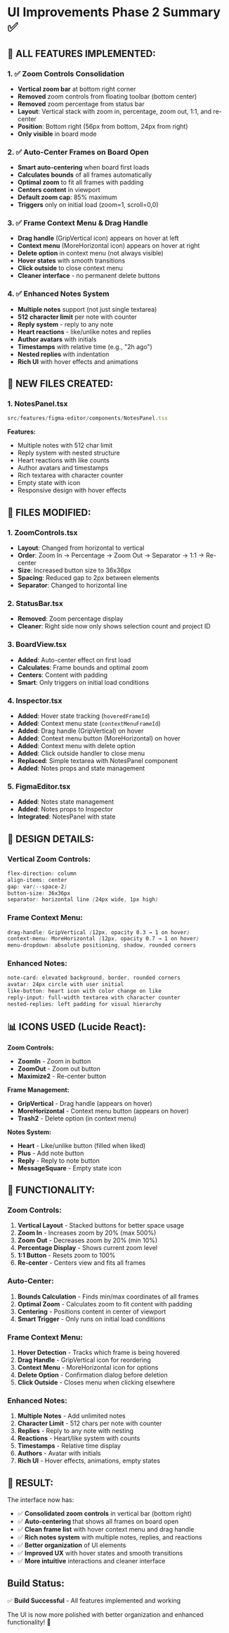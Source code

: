 # UI Improvements Phase 2 Summary ✅

## 🎯 **ALL FEATURES IMPLEMENTED:**

### **1. ✅ Zoom Controls Consolidation**
- **Vertical zoom bar** at bottom right corner
- **Removed** zoom controls from floating toolbar (bottom center)
- **Removed** zoom percentage from status bar
- **Layout**: Vertical stack with zoom in, percentage, zoom out, 1:1, and re-center
- **Position**: Bottom right (56px from bottom, 24px from right)
- **Only visible** in board mode

### **2. ✅ Auto-Center Frames on Board Open**
- **Smart auto-centering** when board first loads
- **Calculates bounds** of all frames automatically
- **Optimal zoom** to fit all frames with padding
- **Centers content** in viewport
- **Default zoom cap**: 85% maximum
- **Triggers** only on initial load (zoom=1, scroll=0,0)

### **3. ✅ Frame Context Menu & Drag Handle**
- **Drag handle** (GripVertical icon) appears on hover at left
- **Context menu** (MoreHorizontal icon) appears on hover at right
- **Delete option** in context menu (not always visible)
- **Hover states** with smooth transitions
- **Click outside** to close context menu
- **Cleaner interface** - no permanent delete buttons

### **4. ✅ Enhanced Notes System**
- **Multiple notes** support (not just single textarea)
- **512 character limit** per note with counter
- **Reply system** - reply to any note
- **Heart reactions** - like/unlike notes and replies
- **Author avatars** with initials
- **Timestamps** with relative time (e.g., "2h ago")
- **Nested replies** with indentation
- **Rich UI** with hover effects and animations

## 📁 **NEW FILES CREATED:**

### **1. NotesPanel.tsx**
```typescript
src/features/figma-editor/components/NotesPanel.tsx
```
**Features:**
- Multiple notes with 512 char limit
- Reply system with nested structure
- Heart reactions with like counts
- Author avatars and timestamps
- Rich textarea with character counter
- Empty state with icon
- Responsive design with hover effects

## 🔧 **FILES MODIFIED:**

### **1. ZoomControls.tsx**
- **Layout**: Changed from horizontal to vertical
- **Order**: Zoom In → Percentage → Zoom Out → Separator → 1:1 → Re-center
- **Size**: Increased button size to 36x36px
- **Spacing**: Reduced gap to 2px between elements
- **Separator**: Changed to horizontal line

### **2. StatusBar.tsx**
- **Removed**: Zoom percentage display
- **Cleaner**: Right side now only shows selection count and project ID

### **3. BoardView.tsx**
- **Added**: Auto-center effect on first load
- **Calculates**: Frame bounds and optimal zoom
- **Centers**: Content with padding
- **Smart**: Only triggers on initial load conditions

### **4. Inspector.tsx**
- **Added**: Hover state tracking (`hoveredFrameId`)
- **Added**: Context menu state (`contextMenuFrameId`)
- **Added**: Drag handle (GripVertical) on hover
- **Added**: Context menu button (MoreHorizontal) on hover
- **Added**: Context menu with delete option
- **Added**: Click outside handler to close menu
- **Replaced**: Simple textarea with NotesPanel component
- **Added**: Notes props and state management

### **5. FigmaEditor.tsx**
- **Added**: Notes state management
- **Added**: Notes props to Inspector
- **Integrated**: NotesPanel with state

## 🎨 **DESIGN DETAILS:**

### **Vertical Zoom Controls:**
```css
flex-direction: column
align-items: center
gap: var(--space-2)
button-size: 36x36px
separator: horizontal line (24px wide, 1px high)
```

### **Frame Context Menu:**
```css
drag-handle: GripVertical (12px, opacity 0.3 → 1 on hover)
context-menu: MoreHorizontal (12px, opacity 0.7 → 1 on hover)
menu-dropdown: absolute positioning, shadow, rounded corners
```

### **Enhanced Notes:**
```css
note-card: elevated background, border, rounded corners
avatar: 24px circle with user initial
like-button: heart icon with color change on like
reply-input: full-width textarea with character counter
nested-replies: left padding for visual hierarchy
```

## 📊 **ICONS USED (Lucide React):**

**Zoom Controls:**
- **ZoomIn** - Zoom in button
- **ZoomOut** - Zoom out button  
- **Maximize2** - Re-center button

**Frame Management:**
- **GripVertical** - Drag handle (appears on hover)
- **MoreHorizontal** - Context menu button (appears on hover)
- **Trash2** - Delete option (in context menu)

**Notes System:**
- **Heart** - Like/unlike button (filled when liked)
- **Plus** - Add note button
- **Reply** - Reply to note button
- **MessageSquare** - Empty state icon

## 🎯 **FUNCTIONALITY:**

### **Zoom Controls:**
1. **Vertical Layout** - Stacked buttons for better space usage
2. **Zoom In** - Increases zoom by 20% (max 500%)
3. **Zoom Out** - Decreases zoom by 20% (min 10%)
4. **Percentage Display** - Shows current zoom level
5. **1:1 Button** - Resets zoom to 100%
6. **Re-center** - Centers view and fits all frames

### **Auto-Center:**
1. **Bounds Calculation** - Finds min/max coordinates of all frames
2. **Optimal Zoom** - Calculates zoom to fit content with padding
3. **Centering** - Positions content in center of viewport
4. **Smart Trigger** - Only runs on initial load conditions

### **Frame Context Menu:**
1. **Hover Detection** - Tracks which frame is being hovered
2. **Drag Handle** - GripVertical icon for reordering
3. **Context Menu** - MoreHorizontal icon for options
4. **Delete Option** - Confirmation dialog before deletion
5. **Click Outside** - Closes menu when clicking elsewhere

### **Enhanced Notes:**
1. **Multiple Notes** - Add unlimited notes
2. **Character Limit** - 512 chars per note with counter
3. **Replies** - Reply to any note with nesting
4. **Reactions** - Heart/like system with counts
5. **Timestamps** - Relative time display
6. **Authors** - Avatar with initials
7. **Rich UI** - Hover effects, animations, empty states

## 🎯 **RESULT:**

The interface now has:
- ✅ **Consolidated zoom controls** in vertical bar (bottom right)
- ✅ **Auto-centering** that shows all frames on board open
- ✅ **Clean frame list** with hover context menu and drag handle
- ✅ **Rich notes system** with multiple notes, replies, and reactions
- ✅ **Better organization** of UI elements
- ✅ **Improved UX** with hover states and smooth transitions
- ✅ **More intuitive** interactions and cleaner interface

## **Build Status:**
✅ **Build Successful** - All features implemented and working

The UI is now more polished with better organization and enhanced functionality! 🎉
